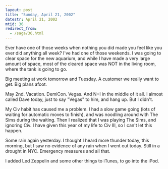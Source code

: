 ```yaml
---
layout: post
title: "Sunday, April 21, 2002"
datestr: April 21, 2002
mtid: 36
redirect_from:
  - /saga/36.html
---
```


Ever have one of those weeks when nothing you did made you feel like you ever
did anything all week? I've had one of those weekends. I was going to clear
space for the new aquarium, and while I have made a very large amount of space,
most of the cleared space was NOT in the living room, where the tank is going
to go.

Big meeting at work tomorrow and Tuesday. A customer we really want to get.
Big plans afoot.

May 2nd. Vacation. DemiCon. Vegas. And N+I in the middle of it all. I almost
called Dave today, just to say "Vegas" to him, and hang up. But I
didn't.

My Civ habit has caused me a problem. I had a slow game going (lots of waiting
for automatic moves to finish), and was noodling around with The Sims during
the waiting. Then I realized that I was playing The Sims, and ignoring Civ.
I have given this year of my life to Civ III, so I can't let this happen.

Some rain again yesterday. I thought I heard more thunder today, this morning,
but I saw no evidence of any rain when I went out today. Still in a drought
in NYC. Emergency measures and all that.

I added Led Zeppelin and some other things to iTunes, to go into the iPod.

